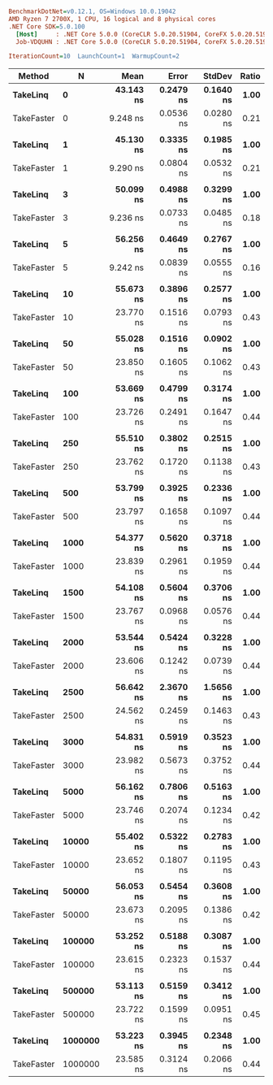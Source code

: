 ``` ini

BenchmarkDotNet=v0.12.1, OS=Windows 10.0.19042
AMD Ryzen 7 2700X, 1 CPU, 16 logical and 8 physical cores
.NET Core SDK=5.0.100
  [Host]     : .NET Core 5.0.0 (CoreCLR 5.0.20.51904, CoreFX 5.0.20.51904), X64 RyuJIT
  Job-VDQUHN : .NET Core 5.0.0 (CoreCLR 5.0.20.51904, CoreFX 5.0.20.51904), X64 RyuJIT

IterationCount=10  LaunchCount=1  WarmupCount=2  

```
|     Method |       N |      Mean |     Error |    StdDev | Ratio |
|----------- |-------- |----------:|----------:|----------:|------:|
|   **TakeLinq** |       **0** | **43.143 ns** | **0.2479 ns** | **0.1640 ns** |  **1.00** |
| TakeFaster |       0 |  9.248 ns | 0.0536 ns | 0.0280 ns |  0.21 |
|            |         |           |           |           |       |
|   **TakeLinq** |       **1** | **45.130 ns** | **0.3335 ns** | **0.1985 ns** |  **1.00** |
| TakeFaster |       1 |  9.290 ns | 0.0804 ns | 0.0532 ns |  0.21 |
|            |         |           |           |           |       |
|   **TakeLinq** |       **3** | **50.099 ns** | **0.4988 ns** | **0.3299 ns** |  **1.00** |
| TakeFaster |       3 |  9.236 ns | 0.0733 ns | 0.0485 ns |  0.18 |
|            |         |           |           |           |       |
|   **TakeLinq** |       **5** | **56.256 ns** | **0.4649 ns** | **0.2767 ns** |  **1.00** |
| TakeFaster |       5 |  9.242 ns | 0.0839 ns | 0.0555 ns |  0.16 |
|            |         |           |           |           |       |
|   **TakeLinq** |      **10** | **55.673 ns** | **0.3896 ns** | **0.2577 ns** |  **1.00** |
| TakeFaster |      10 | 23.770 ns | 0.1516 ns | 0.0793 ns |  0.43 |
|            |         |           |           |           |       |
|   **TakeLinq** |      **50** | **55.028 ns** | **0.1516 ns** | **0.0902 ns** |  **1.00** |
| TakeFaster |      50 | 23.850 ns | 0.1605 ns | 0.1062 ns |  0.43 |
|            |         |           |           |           |       |
|   **TakeLinq** |     **100** | **53.669 ns** | **0.4799 ns** | **0.3174 ns** |  **1.00** |
| TakeFaster |     100 | 23.726 ns | 0.2491 ns | 0.1647 ns |  0.44 |
|            |         |           |           |           |       |
|   **TakeLinq** |     **250** | **55.510 ns** | **0.3802 ns** | **0.2515 ns** |  **1.00** |
| TakeFaster |     250 | 23.762 ns | 0.1720 ns | 0.1138 ns |  0.43 |
|            |         |           |           |           |       |
|   **TakeLinq** |     **500** | **53.799 ns** | **0.3925 ns** | **0.2336 ns** |  **1.00** |
| TakeFaster |     500 | 23.797 ns | 0.1658 ns | 0.1097 ns |  0.44 |
|            |         |           |           |           |       |
|   **TakeLinq** |    **1000** | **54.377 ns** | **0.5620 ns** | **0.3718 ns** |  **1.00** |
| TakeFaster |    1000 | 23.839 ns | 0.2961 ns | 0.1959 ns |  0.44 |
|            |         |           |           |           |       |
|   **TakeLinq** |    **1500** | **54.108 ns** | **0.5604 ns** | **0.3706 ns** |  **1.00** |
| TakeFaster |    1500 | 23.767 ns | 0.0968 ns | 0.0576 ns |  0.44 |
|            |         |           |           |           |       |
|   **TakeLinq** |    **2000** | **53.544 ns** | **0.5424 ns** | **0.3228 ns** |  **1.00** |
| TakeFaster |    2000 | 23.606 ns | 0.1242 ns | 0.0739 ns |  0.44 |
|            |         |           |           |           |       |
|   **TakeLinq** |    **2500** | **56.642 ns** | **2.3670 ns** | **1.5656 ns** |  **1.00** |
| TakeFaster |    2500 | 24.562 ns | 0.2459 ns | 0.1463 ns |  0.43 |
|            |         |           |           |           |       |
|   **TakeLinq** |    **3000** | **54.831 ns** | **0.5919 ns** | **0.3523 ns** |  **1.00** |
| TakeFaster |    3000 | 23.982 ns | 0.5673 ns | 0.3752 ns |  0.44 |
|            |         |           |           |           |       |
|   **TakeLinq** |    **5000** | **56.162 ns** | **0.7806 ns** | **0.5163 ns** |  **1.00** |
| TakeFaster |    5000 | 23.746 ns | 0.2074 ns | 0.1234 ns |  0.42 |
|            |         |           |           |           |       |
|   **TakeLinq** |   **10000** | **55.402 ns** | **0.5322 ns** | **0.2783 ns** |  **1.00** |
| TakeFaster |   10000 | 23.652 ns | 0.1807 ns | 0.1195 ns |  0.43 |
|            |         |           |           |           |       |
|   **TakeLinq** |   **50000** | **56.053 ns** | **0.5454 ns** | **0.3608 ns** |  **1.00** |
| TakeFaster |   50000 | 23.673 ns | 0.2095 ns | 0.1386 ns |  0.42 |
|            |         |           |           |           |       |
|   **TakeLinq** |  **100000** | **53.252 ns** | **0.5188 ns** | **0.3087 ns** |  **1.00** |
| TakeFaster |  100000 | 23.615 ns | 0.2323 ns | 0.1537 ns |  0.44 |
|            |         |           |           |           |       |
|   **TakeLinq** |  **500000** | **53.113 ns** | **0.5159 ns** | **0.3412 ns** |  **1.00** |
| TakeFaster |  500000 | 23.722 ns | 0.1599 ns | 0.0951 ns |  0.45 |
|            |         |           |           |           |       |
|   **TakeLinq** | **1000000** | **53.223 ns** | **0.3945 ns** | **0.2348 ns** |  **1.00** |
| TakeFaster | 1000000 | 23.585 ns | 0.3124 ns | 0.2066 ns |  0.44 |
